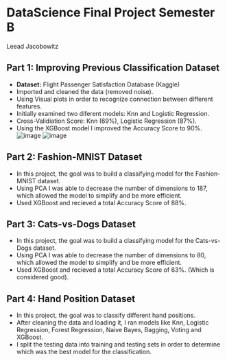 # DataScience Final Project Semester B
Leead Jacobowitz

## Part 1: Improving Previous Classification Dataset
- **Dataset:** Flight Passenger Satisfaction Database (Kaggle) 
- Imported and cleaned the data (removed noise).
- Using Visual plots in order to recognize connection between different features.
- Initially examined two diferent models: Knn and Logistic Regression.
- Cross-Validiation Score: Knn (69%), Logistic Regression (87%).
- Using the XGBoost model I improved the Accuracy Score to 90%.
![image](https://user-images.githubusercontent.com/77110578/180454851-66068472-1367-4c91-a7c5-4ddf77d14905.png)
![image](https://user-images.githubusercontent.com/77110578/180455133-87a6d5f9-7bd1-4255-b029-5dea72fd4729.png)

## Part 2: Fashion-MNIST Dataset
- In this project, the goal was to build a classifying model for the Fashion-MNIST dataset. 
- Using PCA I was able to decrease the number of dimensions to 187, which allowed the model to simplify and be more efficient.
- Used XGBoost and recieved a total Accuracy Score of 88%.

## Part 3: Cats-vs-Dogs Dataset
- In this project, the goal was to build a classifying model for the Cats-vs-Dogs dataset. 
- Using PCA I was able to decrease the number of dimensions to 80, which allowed the model to simplify and be more efficient.
- Used XGBoost and recieved a total Accuracy Score of 63%. (Which is considered good).

## Part 4: Hand Position Dataset
- In this project, the goal was to classify different hand positions.
- After cleaning the data and loading it, I ran models like Knn, Logistic Regression, Forest Regression, Naive Bayes, Bagging, Voting and XGBoost.
- I split the testing data into training and testing sets in order to determine which was the best model for the classification. 



